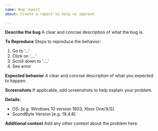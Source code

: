 ```yaml
---
name: Bug report
about: Create a report to help us improve

---
```


**Describe the bug**
A clear and concise description of what the bug is.

**To Reproduce**
Steps to reproduce the behavior:
1. Go to '...'
2. Click on '....'
3. Scroll down to '....'
4. See error

**Expected behavior**
A clear and concise description of what you expected to happen.

**Screenshots**
If applicable, add screenshots to help explain your problem.

**Details:**
 - OS: [e.g. Windows 10 version 1803, Xbox One/X/S]
 - SoundByte Version [e.g. 19.4.8]

**Additional context**
Add any other context about the problem here.
